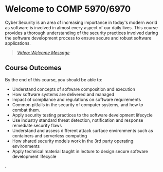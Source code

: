 # Welcome to COMP 5970/6970

Cyber Security is  an area of increasing importance in today's modern world as software is involved in almost every aspect of our daily lives.  This course provides a thorough understanding of the security practices involved during the software development process to ensure secure and robust software applications.

> [*Video: Welcome Message*](https://auburn.hosted.panopto.com/Panopto/Pages/Viewer.aspx?id=dbe20200-5ec7-4e2f-8e90-b02c015f0e2a) 
> 
## Course Outcomes

By the end of this course, you should be able to:

- Understand concepts of software composition and execution
- How software systems are delivered and managed
- Impact of compliance and regulations on software requirements
- Common pitfalls in the security of computer systems, and how to combat them.
- Apply security testing practices to the software development lifecycle
- Use industry standard threat detection, notification and response remediate security flaws
- Understand and assess different attack surface environments such as containers and serverless computing
- How shared security models work in the 3rd party operating environments
- Apply technical  material taught in lecture to design secure software development lifecycle

.